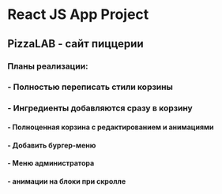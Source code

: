 # React JS App Project
## PizzaLAB - сайт пиццерии

### Планы реализации:
### - Полностью переписать стили корзины
### - Ингредиенты добавляются сразу в корзину
#### - Полноценная корзина с редактированием и анимациями
#### - Добавить бургер-меню 
#### - Меню администратора
#### - анимации на блоки при скролле
